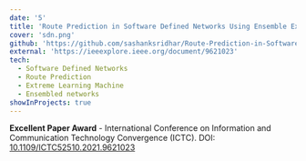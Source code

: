 ```yaml
---
date: '5'
title: 'Route Prediction in Software Defined Networks Using Ensemble Extreme Learning Machines'
cover: 'sdn.png'
github: 'https://github.com/sashanksridhar/Route-Prediction-in-Software-Defined-Networks-Using-Ensemble-Extreme-Learning-Machines'
external: 'https://ieeexplore.ieee.org/document/9621023'
tech:
  - Software Defined Networks
  - Route Prediction
  - Extreme Learning Machine
  - Ensembled networks
showInProjects: true
---
```


**Excellent Paper Award** - International Conference on Information and Communication Technology Convergence (ICTC). DOI: [10.1109/ICTC52510.2021.9621023](https://ieeexplore.ieee.org/document/9621023)
